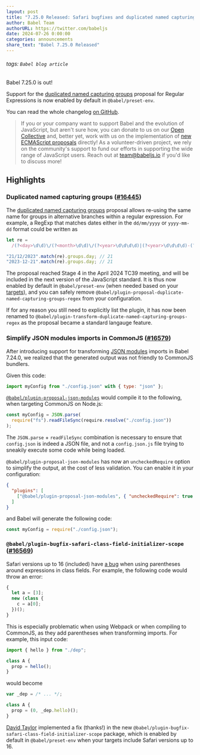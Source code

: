 ```yaml
---
layout: post
title: "7.25.0 Released: Safari bugfixes and duplicated named capturing groups"
author: Babel Team
authorURL: https://twitter.com/babeljs
date: 2024-07-26 0:00:00
categories: announcements
share_text: "Babel 7.25.0 Released"
---
```


###### tags: `Babel blog article`

Babel 7.25.0 is out!

Support for the [duplicated named capturing groups](https://github.com/tc39/proposal-duplicate-named-capturing-groups) proposal for Regular Expressions is now enabled by default in `@babel/preset-env`.

You can read the whole changelog [on GitHub](https://github.com/babel/babel/releases/tag/v7.25.0).

<!-- truncate -->

> If you or your company want to support Babel and the evolution of JavaScript, but aren't sure how, you can donate to us on our [Open Collective](https://github.com/babel/babel?sponsor=1) and, better yet, work with us on the implementation of [new ECMAScript proposals](https://github.com/babel/proposals) directly! As a volunteer-driven project, we rely on the community's support to fund our efforts in supporting the wide range of JavaScript users. Reach out at [team@babeljs.io](mailto:team@babeljs.io) if you'd like to discuss more!

## Highlights

### Duplicated named capturing groups ([#16445](https://github.com/babel/babel/pull/16445))

The [duplicated named capturing groups](https://github.com/tc39/proposal-duplicate-named-capturing-groups) proposal allows re-using the same name for groups in alternative branches within a regular expression. For example, a RegExp that matches dates either in the `dd/mm/yyyy` or `yyyy-mm-dd` format could be written as

```javascript
let re =
  /(?<day>\d\d)\/(?<month>\d\d)\/(?<year>\d\d\d\d)|(?<year>\d\d\d\d)-(?<month>\d\d)-(?<day>\d\d)/;

"21/12/2023".match(re).groups.day; // 21
"2023-12-21".match(re).groups.day; // 21
```

The proposal reached Stage 4 in the April 2024 TC39 meeting, and will be included in the next version of the JavaScript standard. It is thus now enabled by default in `@babel/preset-env` (when needed based on your [targets](https://babeljs.io/docs/options#targets)), and you can safely remove `@babel/plugin-proposal-duplicate-named-capturing-groups-regex` from your configuration.

If for any reason you still need to explicitly list the plugin, it has now been renamed to `@babel/plugin-transform-duplicate-named-capturing-groups-regex` as the proposal became a standard langauge feature.

### Simplify JSON modules imports in CommonJS ([#16579](https://github.com/babel/babel/pull/16579))

After introducing support for transforming [JSON modules](https://github.com/tc39/proposal-json-modules) imports in Babel 7.24.0, we realized that the generated output was not friendly to CommonJS bundlers.

Given this code:

```javascript
import myConfig from "./config.json" with { type: "json" };
```

[`@babel/plugin-proposal-json-modules`](https://babeljs.io/docs/babel-plugin-proposal-json-modules) would compile it to the following, when targeting CommonJS on Node.js:

```javascript
const myConfig = JSON.parse(
  require("fs").readFileSync(require.resolve("./config.json"))
);
```

The `JSON.parse` + `readFileSync` combination is necessary to ensure that `config.json` is indeed a JSON file, and not a `config.json.js` file trying to sneakily execute some code while being loaded.

`@babel/plugin-proposal-json-modules` has now an `uncheckedRequire` option to simplify the output, at the cost of less validation. You can enable it in your configuration:

```json title="babel.config.json"
{
  "plugins": [
    ["@babel/plugin-proposal-json-modules", { "uncheckedRequire": true }]
  ]
}
```

and Babel will generate the following code:

```javascript
const myConfig = require("./config.json");
```

### `@babel/plugin-bugfix-safari-class-field-initializer-scope` ([#16569](https://github.com/babel/babel/pull/16569))

Safari versions up to 16 (included) have [a bug](https://bugs.webkit.org/show_bug.cgi?id=236843) when using parentheses around expressions in class fields. For example, the following code would throw an error:

```javascript
{
  let a = [3];
  new (class {
    c = a[0];
  })();
}
```

This is especially problematic when using Webpack or when compiling to CommonJS, as they add parentheses when transforming imports. For example, this input code:

```javascript
import { hello } from "./dep";

class A {
  prop = hello();
}
```

would become

```javascript
var _dep = /* ... */;

class A {
  prop = (0, _dep.hello)();
}
```

[David Taylor](https://github.com/davidtaylorhq) implemented a fix (thanks!) in the new `@babel/plugin-bugfix-safari-class-field-initializer-scope` package, which is enabled by default in `@babel/preset-env` when your targets include Safari versions up to 16.
